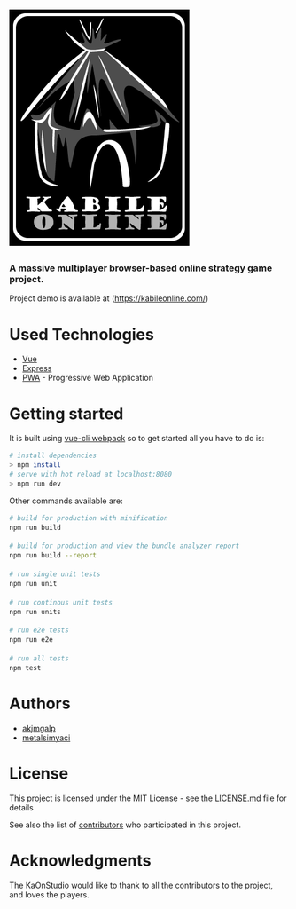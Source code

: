# ![KabileOnline](./logo.png)

### A massive multiplayer browser-based online strategy game project.

Project demo is available at (https://kabileonline.com/)

# Used Technologies

* [Vue](https://vuejs.org/)
* [Express](https://expressjs.com/)
* [PWA](https://developers.google.com/web/progressive-web-apps/) - Progressive Web Application

# Getting started

It is built using [vue-cli webpack](https://github.com/vuejs-templates/webpack) so to get started all you have to do is:
``` bash
# install dependencies
> npm install
# serve with hot reload at localhost:8080
> npm run dev
```

Other commands available are:
``` bash
# build for production with minification
npm run build

# build for production and view the bundle analyzer report
npm run build --report

# run single unit tests
npm run unit

# run continous unit tests
npm run units

# run e2e tests
npm run e2e

# run all tests
npm test
```

# Authors

* [akjmgalp](https://github.com/thebilge)
* [metalsimyaci](https://github.com/metalsimyaci)

# License

This project is licensed under the MIT License - see the [LICENSE.md](LICENSE.md) file for details

See also the list of [contributors](https://github.com/KaOnStudio/kabileonline/contributors) who participated in this project.

# Acknowledgments

The KaOnStudio would like to thank to all the contributors to the project, and loves the players.
